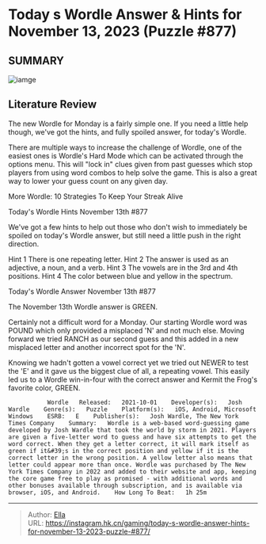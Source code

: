# Today s Wordle Answer &amp; Hints for November 13, 2023 (Puzzle #877)


## SUMMARY 

![iamge](https://static1.srcdn.com/wordpress/wp-content/uploads/2023/11/wordle-november-13-grid.jpg)

## Literature Review

The new Wordle for Monday is a fairly simple one. If you need a little help though, we&#39;ve got the hints, and fully spoiled answer, for today&#39;s Wordle.





There are multiple ways to increase the challenge of Wordle, one of the easiest ones is Wordle&#39;s Hard Mode which can be activated through the options menu. This will &#34;lock in&#34; clues given from past guesses which stop players from using word combos to help solve the game. This is also a great way to lower your guess count on any given day.




More Wordle: 10 Strategies To Keep Your Streak Alive


 Today&#39;s Wordle Hints 
November 13th #877
          

We&#39;ve got a few hints to help out those who don&#39;t wish to immediately be spoiled on today&#39;s Wordle answer, but still need a little push in the right direction.

 Hint 1  There is one repeating letter.   Hint 2  The answer is used as an adjective, a noun, and a verb.   Hint 3  The vowels are in the 3rd and 4th positions.   Hint 4  The color between blue and yellow in the spectrum.   





 Today&#39;s Wordle Answer 
November 13th #877
          




The November 13th Wordle answer is GREEN.

Certainly not a difficult word for a Monday. Our starting Wordle word was POUND which only provided a misplaced &#39;N&#39; and not much else. Moving forward we tried RANCH as our second guess and this added in a new misplaced letter and another incorrect spot for the &#39;N&#39;.

Knowing we hadn&#39;t gotten a vowel correct yet we tried out NEWER to test the &#39;E&#39; and it gave us the biggest clue of all, a repeating vowel. This easily led us to a Wordle win-in-four with the correct answer and Kermit the Frog&#39;s favorite color, GREEN.

               Wordle   Released:   2021-10-01    Developer(s):   Josh Wardle    Genre(s):   Puzzle    Platform(s):   iOS, Android, Microsoft Windows    ESRB:   E    Publisher(s):   Josh Wardle, The New York Times Company    Summary:   Wordle is a web-based word-guessing game developed by Josh Wardle that took the world by storm in 2021. Players are given a five-letter word to guess and have six attempts to get the word correct. When they get a letter correct, it will mark itself as green if it&#39;s in the correct position and yellow if it is the correct letter in the wrong position. A yellow letter also means that letter could appear more than once. Wordle was purchased by The New York Times Company in 2022 and added to their website and app, keeping the core game free to play as promised - with additional words and other bonuses available through subscription, and is available via browser, iOS, and Android.    How Long To Beat:   1h 25m      

---

> Author: [Ella](https://instagram.hk.cn/)  
> URL: https://instagram.hk.cn/gaming/today-s-wordle-answer-hints-for-november-13-2023-puzzle-#877/  

